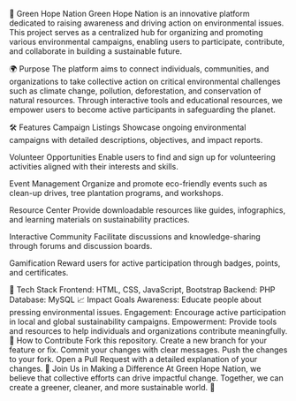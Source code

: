 🌱 Green Hope Nation
Green Hope Nation is an innovative platform dedicated to raising awareness and driving action on environmental issues. This project serves as a centralized hub for organizing and promoting various environmental campaigns, enabling users to participate, contribute, and collaborate in building a sustainable future.

🌍 Purpose
The platform aims to connect individuals, communities, and organizations to take collective action on critical environmental challenges such as climate change, pollution, deforestation, and conservation of natural resources. Through interactive tools and educational resources, we empower users to become active participants in safeguarding the planet.

🛠️ Features
Campaign Listings
Showcase ongoing environmental campaigns with detailed descriptions, objectives, and impact reports.

Volunteer Opportunities
Enable users to find and sign up for volunteering activities aligned with their interests and skills.

Event Management
Organize and promote eco-friendly events such as clean-up drives, tree plantation programs, and workshops.

Resource Center
Provide downloadable resources like guides, infographics, and learning materials on sustainability practices.

Interactive Community
Facilitate discussions and knowledge-sharing through forums and discussion boards.

Gamification
Reward users for active participation through badges, points, and certificates.

🧩 Tech Stack
Frontend: HTML, CSS, JavaScript, Bootstrap
Backend: PHP
Database: MySQL
📈 Impact Goals
Awareness: Educate people about pressing environmental issues.
Engagement: Encourage active participation in local and global sustainability campaigns.
Empowerment: Provide tools and resources to help individuals and organizations contribute meaningfully.
🚀 How to Contribute
Fork this repository.
Create a new branch for your feature or fix.
Commit your changes with clear messages.
Push the changes to your fork.
Open a Pull Request with a detailed explanation of your changes.
💚 Join Us in Making a Difference
At Green Hope Nation, we believe that collective efforts can drive impactful change. Together, we can create a greener, cleaner, and more sustainable world. 🌿
